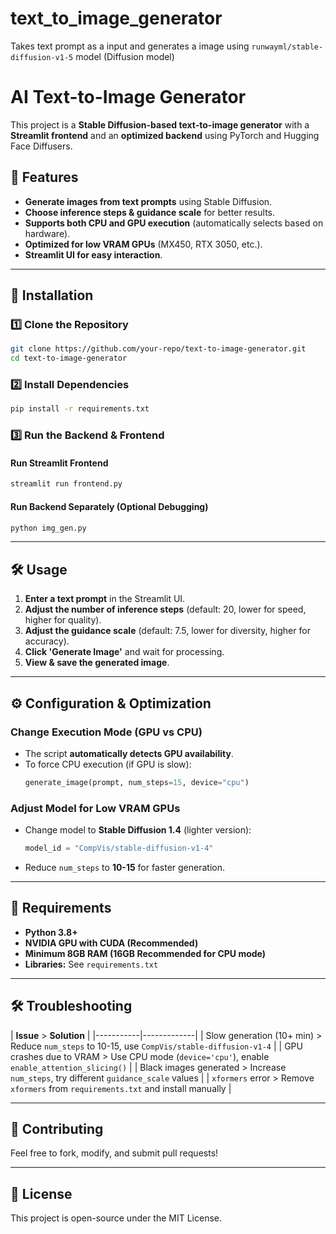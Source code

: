 # text_to_image_generator
Takes text prompt as a input and generates a image using `runwayml/stable-diffusion-v1-5` model (Diffusion model)


# AI Text-to-Image Generator

This project is a **Stable Diffusion-based text-to-image generator** with a **Streamlit frontend** and an **optimized backend** using PyTorch and Hugging Face Diffusers.

## 📌 Features
- **Generate images from text prompts** using Stable Diffusion.
- **Choose inference steps & guidance scale** for better results.
- **Supports both CPU and GPU execution** (automatically selects based on hardware).
- **Optimized for low VRAM GPUs** (MX450, RTX 3050, etc.).
- **Streamlit UI for easy interaction**.

---

## 🚀 Installation
### **1️⃣ Clone the Repository**
```bash
git clone https://github.com/your-repo/text-to-image-generator.git
cd text-to-image-generator
```

### **2️⃣ Install Dependencies**
```bash
pip install -r requirements.txt
```

### **3️⃣ Run the Backend & Frontend**
#### **Run Streamlit Frontend**
```bash
streamlit run frontend.py
```

#### **Run Backend Separately (Optional Debugging)**
```bash
python img_gen.py
```

---

## 🛠 Usage
1. **Enter a text prompt** in the Streamlit UI.
2. **Adjust the number of inference steps** (default: 20, lower for speed, higher for quality).
3. **Adjust the guidance scale** (default: 7.5, lower for diversity, higher for accuracy).
4. **Click 'Generate Image'** and wait for processing.
5. **View & save the generated image**.

---

## ⚙️ Configuration & Optimization
### **Change Execution Mode (GPU vs CPU)**
- The script **automatically detects GPU availability**.
- To force CPU execution (if GPU is slow):
  ```python
  generate_image(prompt, num_steps=15, device="cpu")
  ```

### **Adjust Model for Low VRAM GPUs**
- Change model to **Stable Diffusion 1.4** (lighter version):
  ```python
  model_id = "CompVis/stable-diffusion-v1-4"
  ```
- Reduce `num_steps` to **10-15** for faster generation.

---

## 📜 Requirements
- **Python 3.8+**
- **NVIDIA GPU with CUDA (Recommended)**
- **Minimum 8GB RAM (16GB Recommended for CPU mode)**
- **Libraries:** See `requirements.txt`

---

## 🛠 Troubleshooting
| **Issue** > **Solution** |
|-----------|-------------|
| Slow generation (10+ min) > Reduce `num_steps` to 10-15, use `CompVis/stable-diffusion-v1-4` |
| GPU crashes due to VRAM > Use CPU mode (`device='cpu'`), enable `enable_attention_slicing()` |
| Black images generated > Increase `num_steps`, try different `guidance_scale` values |
| `xformers` error > Remove `xformers` from `requirements.txt` and install manually |

---

## 🤝 Contributing
Feel free to fork, modify, and submit pull requests!

---

## 📜 License
This project is open-source under the MIT License.

